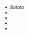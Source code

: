 - *Batata*
- 
- 
- 
- 

<!---
Rhedosaurus12/Rhedosaurus12 is a ✨ special ✨ repository because its `README.md` (this file) appears on your GitHub profile.
You can click the Preview link to take a look at your changes.
--->
